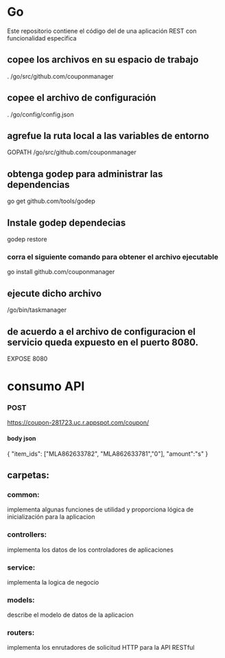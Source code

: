 # Go 

Este repositorio contiene el código del de una aplicación REST con funcionalidad especifica 

## copee los archivos en su espacio de trabajo
 . /go/src/github.com/couponmanager


##  copee el archivo de configuración
 . /go/config/config.json

##  agrefue la ruta local a las variables de entorno
GOPATH /go/src/github.com/couponmanager

##  obtenga godep para administrar las dependencias
go get github.com/tools/godep

## Instale godep dependecias
godep restore 

###  corra el siguiente comando para obtener el archivo ejecutable
go install github.com/couponmanager

##  ejecute dicho archivo
/go/bin/taskmanager

## de acuerdo a el archivo de configuracion el servicio queda expuesto en el puerto 8080.
EXPOSE 8080

# consumo API

### POST

https://coupon-281723.uc.r.appspot.com/coupon/

#### body json

{
        "item_ids": ["MLA862633782", "MLA862633781","0"],
        "amount":"s"
}



##  carpetas:

### common:
 implementa algunas funciones de utilidad y proporciona lógica de inicialización para la aplicacion
### controllers: 
 implementa los datos de los controladores de aplicaciones 
### service: 
 implementa la logica de negocio
### models: 
 describe el modelo de datos de la aplicacion
### routers: 
  implementa los enrutadores de solicitud HTTP para la API RESTful
